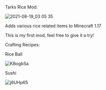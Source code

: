 Tarks Rice Mod.

![2021-08-19_03 05 35](https://user-images.githubusercontent.com/41029975/129996278-95ed5b1b-df1d-405f-8e87-ff3752632f56.png)

Adds various rice related items to Minecraft 1.17

This is my first mod, feel free to give it a try!

Crafting Recipes:

Rice Ball

![KBogbSa](https://user-images.githubusercontent.com/41029975/130338369-1400196a-955e-45f0-b3db-4df734b4e0f1.png)

Sushi

![j6UHp65](https://user-images.githubusercontent.com/41029975/130338366-d14e6b74-5681-477f-83d5-9a1e6d9fc5d5.png)





